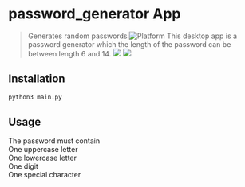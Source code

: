 # password_generator App
> Generates random passwords
![Platform](https://img.shields.io/badge/python-3.7-blue.svg)
This desktop app is a password generator which the length of the password can be between length 6 and 14.
![](password_generator/images/pass01.png)
![](password_generator/images/pass02.png)

## Installation

```sh
python3 main.py
```
## Usage
The password must contain <br/>
One uppercase letter<br/>
One lowercase letter<br/>
One digit<br/>
One special character<br/><br/>
